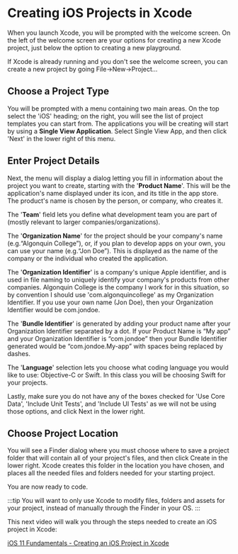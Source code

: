 # Creating iOS Projects in Xcode

When you launch Xcode, you will be prompted with the welcome screen. On the left of the welcome screen are your options for creating a new Xcode project, just below the option to creating a new playground.

If Xcode is already running and you don't see the welcome screen, you can create a new project by going File->New->Project...

## Choose a Project Type

You will be prompted with a menu containing two main areas. On the top select the 'iOS' heading; on the right, you will see the list of project templates you can start from. The applications you will be creating will start by using a **Single View Application**. Select Single View App, and then click 'Next' in the lower right of this menu.

## Enter Project Details

Next, the menu will display a dialog letting you fill in information about the project you want to create, starting with the '**Product Name**'. This will be the application's name displayed under its icon, and its title in the app store. The product's name is chosen by the person, or company, who creates it. 

The '**Team**' field lets you define what development team you are part of (mostly relevant to larger companies/organizations).

The '**Organization Name**' for the project should be your company's name (e.g.“Algonquin College”), or, if you plan to develop apps on your own, you can use your  name (e.g.“Jon Doe”). This is displayed as the name of the company or the individual who created the application.

The '**Organization Identifier**' is a company's unique Apple identifier, and is used in file naming to uniquely identify your company's products from other companies. Algonquin College is the company I work for in this situation, so by convention I should use 'com.algonquincollege' as my Organization Identifier. If you use your own name (Jon Doe), then your Organization Identifier would be com.jondoe.

The '**Bundle Identifier**' is generated by adding your product name after your Organization Identifier separated by a dot. If your Product Name is “My app” and your Organization Identifier is “com.jondoe” then your Bundle Identifier generated would be “com.jondoe.My-app” with spaces being replaced by dashes.

The '**Language**' selection lets you choose what coding language you would like to use: Objective-C or Swift. In this class you will be choosing Swift for your projects. 

Lastly, make sure you do not have any of the boxes checked for 'Use Core Data', 'Include Unit Tests', and 'Include UI Tests' as we will not be using those options, and click Next in the lower right.

## Choose Project Location

You will see a Finder dialog where you must choose where to save a project folder that will contain all of your project's files, and then click Create in the lower right. Xcode creates this folder in the location you have chosen, and places all the needed files and folders needed for your starting project.

You are now ready to code.

:::tip
You will want to only use Xcode to modify files, folders and assets for your project, instead of manually through the Finder in your OS.
:::

This next video will walk you through the steps needed to create an iOS project in Xcode:

[iOS 11 Fundamentals - Creating an iOS Project in Xcode <Badge text="Pluralsight"/>](https://app.pluralsight.com/course-player?clipId=6cb38e78-1745-4aa6-aecf-3ce1659a4e98)
